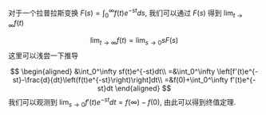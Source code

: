 对于一个拉普拉斯变换 $F(s)=\int_0^\infty f(t)e^{-st}ds$, 我们可以通过 $F(s)$ 得到 $\lim_{t\to\infty}f(t)$ 

$$
\lim_{t\to\infty}f(t) = \lim_{s\to 0} sF(s)
$$
这里可以浅尝一下推导

$$
\begin{aligned}
&\int_0^\infty sf(t)e^{-st}dt\\
=&\int_0^\infty \left[f'(t)e^{-st}-\frac{d}{dt}\left(f(t)e^{-st}\right)\right]dt\\
=&f(0)+\int_0^\infty f'(t)e^{-st}dt
\end{aligned}
$$
我们可以观测到 $\lim_{s\to 0} f'(t)e^{-st}dt  =f(\infty)-f(0)$, 由此可以得到终值定理.